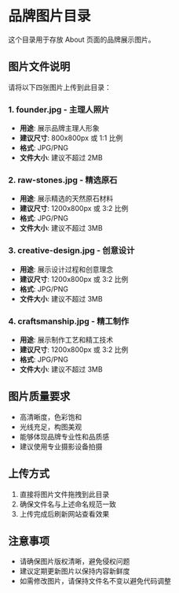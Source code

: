 # 品牌图片目录

这个目录用于存放 About 页面的品牌展示图片。

## 图片文件说明

请将以下四张图片上传到此目录：

### 1. founder.jpg - 主理人照片
- **用途**: 展示品牌主理人形象
- **建议尺寸**: 800x800px 或 1:1 比例
- **格式**: JPG/PNG
- **文件大小**: 建议不超过 2MB

### 2. raw-stones.jpg - 精选原石
- **用途**: 展示精选的天然原石材料
- **建议尺寸**: 1200x800px 或 3:2 比例
- **格式**: JPG/PNG
- **文件大小**: 建议不超过 3MB

### 3. creative-design.jpg - 创意设计
- **用途**: 展示设计过程和创意理念
- **建议尺寸**: 1200x800px 或 3:2 比例
- **格式**: JPG/PNG
- **文件大小**: 建议不超过 3MB

### 4. craftsmanship.jpg - 精工制作
- **用途**: 展示制作工艺和精工技术
- **建议尺寸**: 1200x800px 或 3:2 比例
- **格式**: JPG/PNG
- **文件大小**: 建议不超过 3MB

## 图片质量要求

- 高清晰度，色彩饱和
- 光线充足，构图美观
- 能够体现品牌专业性和品质感
- 建议使用专业摄影设备拍摄

## 上传方式

1. 直接将图片文件拖拽到此目录
2. 确保文件名与上述命名规范一致
3. 上传完成后刷新网站查看效果

## 注意事项

- 请确保图片版权清晰，避免侵权问题
- 建议定期更新图片以保持内容新鲜度
- 如需修改图片，请保持文件名不变以避免代码调整